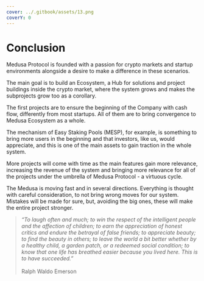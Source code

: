 ```yaml
---
cover: ../.gitbook/assets/13.png
coverY: 0
---
```


# Conclusion

Medusa Protocol is founded with a passion for crypto markets and startup environments alongside a desire to make a difference in these scenarios.

The main goal is to build an Ecosystem, a Hub for solutions and project buildings inside the crypto market, where the system grows and makes the subprojects grow too as a corollary.

The first projects are to ensure the beginning of the Company with cash flow, differently from most startups. All of them are to bring convergence to Medusa Ecosystem as a whole.&#x20;

The mechanism of Easy Staking Pools (MESP), for example, is something to bring more users in the beginning and that investors, like us, would appreciate, and this is one of the main assets to gain traction in the whole system.

More projects will come with time as the main features gain more relevance, increasing the revenue of the system and bringing more relevance for all of the projects under the umbrella of Medusa Protocol - a virtuous cycle.

The Medusa is moving fast and in several directions. Everything is thought with careful consideration, to not bring wrong moves for our system. Mistakes will be made for sure, but, avoiding the big ones, these will make the entire project stronger.

> _“To laugh often and much; to win the respect of the intelligent people and the affection of children; to earn the appreciation of honest critics and endure the betrayal of false friends; to appreciate beauty; to find the beauty in others; to leave the world a bit better whether by a healthy child, a garden patch, or a redeemed social condition; to know that one life has breathed easier because you lived here. This is to have succeeded.”_ \
> \
> Ralph Waldo Emerson
